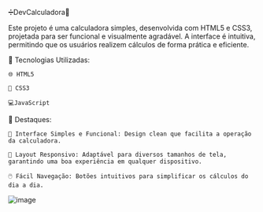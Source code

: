 ➗DevCalculadora🧮

Este projeto é uma calculadora simples, desenvolvida com HTML5 e CSS3, projetada para ser funcional e visualmente agradável. A interface é intuitiva, permitindo que os usuários realizem cálculos de forma prática e eficiente.

🔧 Tecnologias Utilizadas:

    🌐 HTML5
    
    🎨 CSS3
    
    💻JavaScript
    
🌟 Destaques:

    🧮 Interface Simples e Funcional: Design clean que facilita a operação da calculadora.
    
    📱 Layout Responsivo: Adaptável para diversos tamanhos de tela, garantindo uma boa experiência em qualquer dispositivo.
    
    🖱️ Fácil Navegação: Botões intuitivos para simplificar os cálculos do dia a dia.

![image](https://github.com/user-attachments/assets/2c77ac49-a96e-4f41-a906-19529c5ffbf6)
